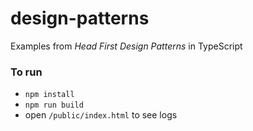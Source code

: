 # design-patterns
Examples from _Head First Design Patterns_ in TypeScript

### To run
- `npm install`
- `npm run build`
- open `/public/index.html` to see logs
